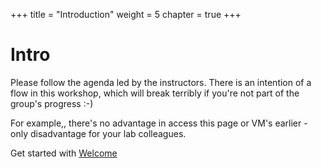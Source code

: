 +++
title = "Introduction"
weight = 5
chapter = true
+++

# Intro

Please follow the agenda led by the instructors.
There is an intention of a flow in this workshop, which will break terribly if you're not part of the group's progress :-)

For example,, there's no advantage in access this page or VM's earlier - only disadvantage for your lab colleagues.

Get started with [Welcome](/00_intro/01_welcome/)
